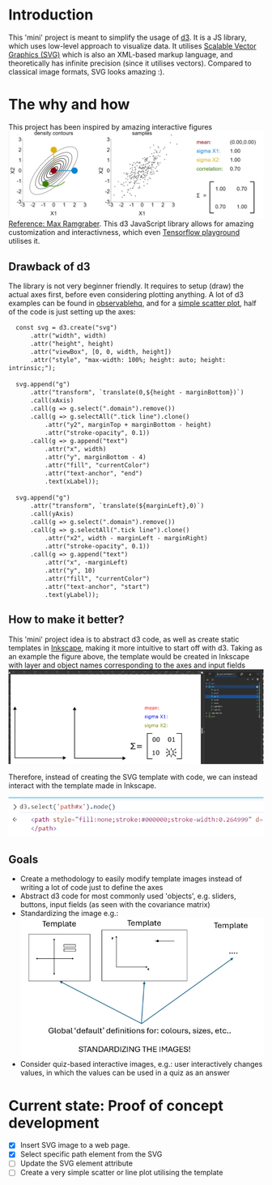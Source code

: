 # Introduction

This 'mini' project is meant to simplify the usage of [d3](https://d3js.org/). It is a JS library, which uses low-level approach to visualize data. It utilises [Scalable Vector Graphics (SVG)](https://developer.mozilla.org/en-US/docs/Web/SVG) which is also an XML-based markup language, and theoretically has infinite precision (since it utilises vectors). Compared to classical image formats, SVG looks amazing :).

# The why and how

This project has been inspired by amazing interactive figures ![interactive-figure](/Images/bivariate_interactive_image.png) [Reference: Max Ramgraber](https://www.maxramgraber.com/interactive/Gaussian-parameters). This d3 JavaScript library allows for amazing customization and interactivness, which even [Tensorflow playground](https://playground.tensorflow.org/) utilises it.

## Drawback of d3

The library is not very beginner friendly. It requires to setup (draw) the actual axes first, before even considering plotting anything. A lot of d3 examples can be found in [observablehq](https://observablehq.com/@d3/gallery), and for a [simple scatter plot](https://observablehq.com/@d3/connected-scatterplot), half of the code is just setting up the axes:

```
  const svg = d3.create("svg")  
      .attr("width", width)
      .attr("height", height)
      .attr("viewBox", [0, 0, width, height])
      .attr("style", "max-width: 100%; height: auto; height: intrinsic;");

  svg.append("g")
      .attr("transform", `translate(0,${height - marginBottom})`)
      .call(xAxis)
      .call(g => g.select(".domain").remove())
      .call(g => g.selectAll(".tick line").clone()
          .attr("y2", marginTop + marginBottom - height)
          .attr("stroke-opacity", 0.1))
      .call(g => g.append("text")
          .attr("x", width)
          .attr("y", marginBottom - 4)
          .attr("fill", "currentColor")
          .attr("text-anchor", "end")
          .text(xLabel));

  svg.append("g")
      .attr("transform", `translate(${marginLeft},0)`)
      .call(yAxis)
      .call(g => g.select(".domain").remove())
      .call(g => g.selectAll(".tick line").clone()
          .attr("x2", width - marginLeft - marginRight)
          .attr("stroke-opacity", 0.1))
      .call(g => g.append("text")
          .attr("x", -marginLeft)
          .attr("y", 10)
          .attr("fill", "currentColor")
          .attr("text-anchor", "start")
          .text(yLabel));

```

## How to make it better?

This 'mini' project idea is to abstract d3 code, as well as create static templates in [Inkscape](https://inkscape.org/), making it more intuitive to start off with d3. Taking as an example the figure above, the template would be created in Inkscape with layer and object names corresponding to the axes and input fields
![template-image](/Images/inkscape-static_template.png)

Therefore, instead of creating the SVG template with code, we can instead interact with the template made in Inkscape.

![d3-interaction](/Images/d3_select_axis.png)

## Goals

- Create a methodology to easily modify template images instead of writing a lot of code just to define the axes
- Abstract d3 code for most commonly used 'objects', e.g. sliders, buttons, input fields (as seen with the covariance matrix)
- Standardizing the image e.g.: ![image-standard](/Images/image_standards.png)
- Consider quiz-based interactive images, e.g.: user interactively changes values, in which the values can be used in a quiz as an answer

# Current state: Proof of concept development

- [x] Insert SVG image to a web page.
- [x] Select specific path element from the SVG
- [ ] Update the SVG element attribute
- [ ] Create a very simple scatter or line plot utilising the template
